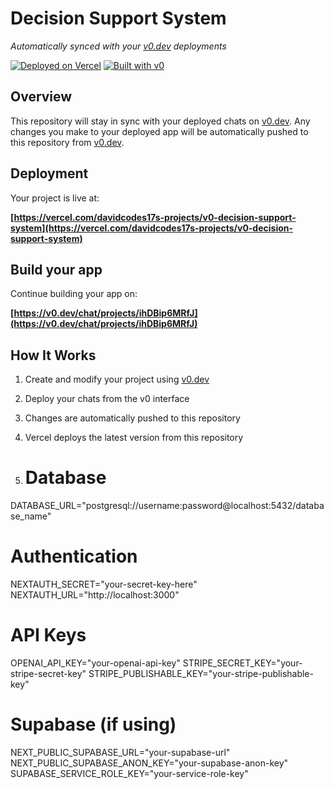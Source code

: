 # Decision Support System

*Automatically synced with your [v0.dev](https://v0.dev) deployments*

[![Deployed on Vercel](https://img.shields.io/badge/Deployed%20on-Vercel-black?style=for-the-badge&logo=vercel)](https://vercel.com/davidcodes17s-projects/v0-decision-support-system)
[![Built with v0](https://img.shields.io/badge/Built%20with-v0.dev-black?style=for-the-badge)](https://v0.dev/chat/projects/ihDBip6MRfJ)

## Overview

This repository will stay in sync with your deployed chats on [v0.dev](https://v0.dev).
Any changes you make to your deployed app will be automatically pushed to this repository from [v0.dev](https://v0.dev).

## Deployment

Your project is live at:

**[https://vercel.com/davidcodes17s-projects/v0-decision-support-system](https://vercel.com/davidcodes17s-projects/v0-decision-support-system)**

## Build your app

Continue building your app on:

**[https://v0.dev/chat/projects/ihDBip6MRfJ](https://v0.dev/chat/projects/ihDBip6MRfJ)**

## How It Works

1. Create and modify your project using [v0.dev](https://v0.dev)
2. Deploy your chats from the v0 interface
3. Changes are automatically pushed to this repository
4. Vercel deploys the latest version from this repository

5. # Database
DATABASE_URL="postgresql://username:password@localhost:5432/database_name"

# Authentication
NEXTAUTH_SECRET="your-secret-key-here"
NEXTAUTH_URL="http://localhost:3000"

# API Keys
OPENAI_API_KEY="your-openai-api-key"
STRIPE_SECRET_KEY="your-stripe-secret-key"
STRIPE_PUBLISHABLE_KEY="your-stripe-publishable-key"

# Supabase (if using)
NEXT_PUBLIC_SUPABASE_URL="your-supabase-url"
NEXT_PUBLIC_SUPABASE_ANON_KEY="your-supabase-anon-key"
SUPABASE_SERVICE_ROLE_KEY="your-service-role-key"
